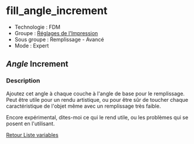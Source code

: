 # fill_angle_increment

* Technologie : FDM
* Groupe : [Réglages de l'Impression](../print_settings/print_settings.md)
* Sous groupe : Remplissage - Avancé
* Mode : Expert

## *Angle* Increment

### Description

Ajoutez cet angle à chaque couche à l'angle de base pour le remplissage. Peut être utile pour un rendu artistique, ou pour être sûr de toucher chaque caractéristique de l'objet même avec un remplissage très faible. 

Encore expérimental, dites-moi ce qui le rend utile, ou les problèmes qui se posent en l'utilisant.

[Retour Liste variables](variable_list.md)